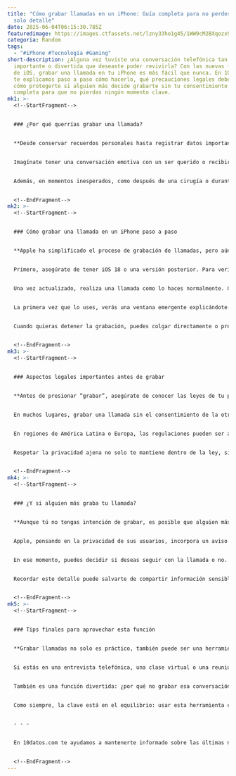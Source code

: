 ```yaml
---
title: "Cómo grabar llamadas en un iPhone: Guía completa para no perder ni un
  solo detalle"
date: 2025-06-04T06:15:30.785Z
featuredimage: https://images.ctfassets.net/lzny33ho1g45/1WW9cM2BXqozx9ZPSCowop/ec3a30977fe44771c5294b957992eaf9/how-to-record-a-phone-call-on-iphone-image02_1.jpg?w=1520&fm=avif&q=31&fit=thumb&h=760
categoria: Random
tags:
  - "#iPhone #Tecnología #Gaming"
short-description: ¿Alguna vez tuviste una conversación telefónica tan
  importante o divertida que deseaste poder revivirla? Con las nuevas funciones
  de iOS, grabar una llamada en tu iPhone es más fácil que nunca. En 10datos.com
  te explicamos paso a paso cómo hacerlo, qué precauciones legales debes tener y
  cómo protegerte si alguien más decide grabarte sin tu consentimiento. Una guía
  completa para que no pierdas ningún momento clave.
mk1: >-
  <!--StartFragment-->


  ### ¿Por qué querrías grabar una llamada?


  **Desde conservar recuerdos personales hasta registrar datos importantes, las razones para grabar llamadas son muchas.**


  Imagínate tener una conversación emotiva con un ser querido o recibir instrucciones cruciales por teléfono. Poder revivir esa llamada puede ser invaluable. Lo mismo aplica para entrevistas, reuniones laborales o conversaciones legales que podrían requerir una grabación como respaldo.


  Además, en momentos inesperados, como después de una cirugía o durante un evento importante, una grabación puede capturar fragmentos de vida que, de otro modo, se perderían en la memoria. Aunque parezca una función menor, la opción de grabar llamadas puede convertirse en una herramienta poderosa y hasta divertida.


  <!--EndFragment-->
mk2: >-
  <!--StartFragment-->


  ### Cómo grabar una llamada en un iPhone paso a paso


  **Apple ha simplificado el proceso de grabación de llamadas, pero aún requiere ciertos pasos y condiciones.**


  Primero, asegúrate de tener iOS 18 o una versión posterior. Para verificarlo, ve a Configuración > General > Acerca de. Si no tienes iOS 18, regresa a General y selecciona Actualización de software para actualizar tu dispositivo.


  Una vez actualizado, realiza una llamada como lo haces normalmente. Cuando la otra persona conteste, busca un icono con forma de ondas de sonido en la esquina superior izquierda de tu pantalla. Ese es el botón de grabación.


  La primera vez que lo uses, verás una ventana emergente explicándote cómo funciona. Solo debes tocar "Continuar". Ambos interlocutores escucharán una breve notificación indicando que la llamada está siendo grabada, cumpliendo con los requisitos legales de muchas regiones.


  Cuando quieras detener la grabación, puedes colgar directamente o presionar el botón de "Detener" que aparecerá en la pantalla. La grabación se guarda automáticamente en la aplicación Notas, junto con una transcripción de la llamada.


  <!--EndFragment-->
mk3: >-
  <!--StartFragment-->


  ### Aspectos legales importantes antes de grabar


  **Antes de presionar “grabar”, asegúrate de conocer las leyes de tu país o estado sobre la grabación de llamadas.**


  En muchos lugares, grabar una llamada sin el consentimiento de la otra persona no solo es poco ético, sino también ilegal. En países como Estados Unidos, las leyes varían según el estado: algunos requieren el consentimiento de una sola persona (tú mismo), mientras que otros exigen el consentimiento de todas las partes involucradas.


  En regiones de América Latina o Europa, las regulaciones pueden ser aún más estrictas. Por eso, es fundamental informar a la otra persona y obtener su consentimiento antes de comenzar a grabar. Afortunadamente, Apple facilita este proceso con un anuncio automático al inicio de cada grabación.


  Respetar la privacidad ajena no solo te mantiene dentro de la ley, sino que también contribuye a relaciones más transparentes y de confianza.


  <!--EndFragment-->
mk4: >-
  <!--StartFragment-->


  ### ¿Y si alguien más graba tu llamada?


  **Aunque tú no tengas intención de grabar, es posible que alguien más lo haga. Aquí te contamos cómo darte cuenta y qué hacer.**


  Apple, pensando en la privacidad de sus usuarios, incorpora un aviso sonoro cada vez que una llamada comienza a grabarse. Si estás en una conversación y escuchas el aviso de grabación, eso significa que la otra persona ha iniciado la función.


  En ese momento, puedes decidir si deseas seguir con la llamada o no. También es completamente válido pedir que detengan la grabación. Aunque actualmente no existe una herramienta en iPhone para bloquear a otra persona de grabar la llamada, estar atento a estos avisos te permite tener control sobre la situación.


  Recordar este detalle puede salvarte de compartir información sensible o comprometedora en un momento de descuido.


  <!--EndFragment-->
mk5: >-
  <!--StartFragment-->


  ### Tips finales para aprovechar esta función


  **Grabar llamadas no solo es práctico, también puede ser una herramienta creativa y de organización.**


  Si estás en una entrevista telefónica, una clase virtual o una reunión importante, la opción de grabar te permite concentrarte sin necesidad de tomar notas frenéticamente. Luego, puedes volver a escuchar la llamada con calma y extraer lo más relevante.


  También es una función divertida: ¿por qué no grabar esa conversación graciosa con un amigo o un momento familiar inolvidable? Solo asegúrate de avisar primero. Además, tener una transcripción automática en la app de Notas es perfecto para buscar fragmentos específicos sin tener que escuchar toda la llamada nuevamente.


  Como siempre, la clave está en el equilibrio: usar esta herramienta con responsabilidad, ética y creatividad hará que tus conversaciones importantes se conviertan en recuerdos y recursos valiosos.


  - - -


  En 10datos.com te ayudamos a mantenerte informado sobre las últimas novedades tecnológicas y trucos útiles como este. Con estas recomendaciones, nunca más perderás una llamada memorable, y estarás siempre preparado para registrar los momentos que realmente importan.


  <!--EndFragment-->
---
```

